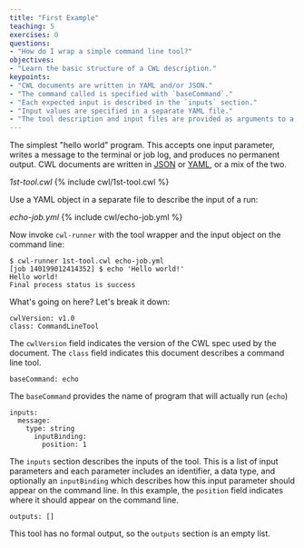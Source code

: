 ```yaml
---
title: "First Example"
teaching: 5
exercises: 0
questions:
- "How do I wrap a simple command line tool?"
objectives:
- "Learn the basic structure of a CWL description."
keypoints:
- "CWL documents are written in YAML and/or JSON."
- "The command called is specified with `baseCommand`."
- "Each expected input is described in the `inputs` section."
- "Input values are specified in a separate YAML file."
- "The tool description and input files are provided as arguments to a CWL runner."
---
```

The simplest "hello world" program.  This accepts one input parameter, writes a message to the terminal or job log, and produces no permanent output. CWL documents are written in [JSON][json] or [YAML][yaml], or a mix of the two.


*1st-tool.cwl*
{% include cwl/1st-tool.cwl %}

Use a YAML object in a separate file to describe the input of a run:

*echo-job.yml*
{% include cwl/echo-job.yml %}

Now invoke `cwl-runner` with the tool wrapper and the input object on the command line:

```
$ cwl-runner 1st-tool.cwl echo-job.yml
[job 140199012414352] $ echo 'Hello world!'
Hello world!
Final process status is success
```

What's going on here?  Let's break it down:

```
cwlVersion: v1.0
class: CommandLineTool
```

The `cwlVersion` field indicates the version of the CWL spec used by the document.  The `class` field indicates this document describes a command line tool.

```
baseCommand: echo
```

The `baseCommand` provides the name of program that will actually run (`echo`)

```
inputs:
  message:
    type: string
      inputBinding:
        position: 1
```

The `inputs` section describes the inputs of the tool.  This is a list of input parameters and each parameter includes an identifier, a data type, and optionally an `inputBinding` which describes how this input parameter should appear on the command line.  In this example, the `position` field indicates where it should appear on the command line.

```
outputs: []
```

This tool has no formal output, so the `outputs` section is an empty list.

[json]: http://json.org
[yaml]: http://yaml.org
